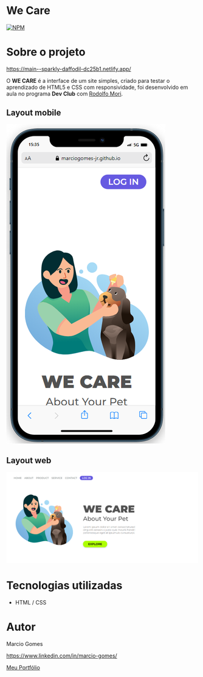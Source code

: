 # We Care
[![NPM](https://img.shields.io/npm/l/react)](https://github.com/MarcioGomes-Jr/we-care/blob/main/LICENSE) 

# Sobre o projeto

https://main--sparkly-daffodil-dc25b1.netlify.app/

O **WE CARE** é a interface de um site simples, criado para testar o aprendizado de HTML5 e CSS com responsividade, foi desenvolvido em aula no programa **Dev Club** com [Rodolfo Mori](https://www.linkedin.com/in/rodolfomori/).

## Layout mobile
![Mobile 1](https://github.com/MarcioGomes-Jr/we-care/blob/main/img/layout-mobile.png)

## Layout web
![Web 1](https://github.com/MarcioGomes-Jr/we-care/blob/main/img/layout-web.png)

# Tecnologias utilizadas
- HTML / CSS 

# Autor

Marcio Gomes

https://www.linkedin.com/in/marcio-gomes/

[Meu Portfólio](https://portfolio-marcio.vercel.app/)
